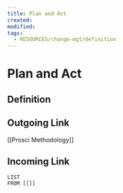 ```yaml
---
title: Plan and Act
created: 
modified: 
tags:
  - RESOURCES/change-mgt/definition
---
```

# Plan and Act
## Definition

## Outgoing Link
[[Prosci Methodology]]
## Incoming Link
```dataview
LIST
FROM [[]]
```